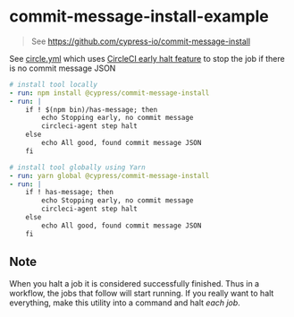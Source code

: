 # commit-message-install-example
> See https://github.com/cypress-io/commit-message-install

See [circle.yml](circle.yml) which uses [CircleCI early halt feature](https://circleci.com/docs/2.0/configuration-reference/#ending-a-job-from-within-a-step) to stop the job if there is no commit message JSON

```yml
# install tool locally
- run: npm install @cypress/commit-message-install
- run: |
    if ! $(npm bin)/has-message; then
        echo Stopping early, no commit message
        circleci-agent step halt
    else
        echo All good, found commit message JSON
    fi
```

```yml
# install tool globally using Yarn
- run: yarn global @cypress/commit-message-install
- run: |
    if ! has-message; then
        echo Stopping early, no commit message
        circleci-agent step halt
    else
        echo All good, found commit message JSON
    fi
```

## Note

When you halt a job it is considered successfully finished. Thus in a workflow, the jobs that follow will start running. If you really want to halt everything, make this utility into a command and halt _each job_.
